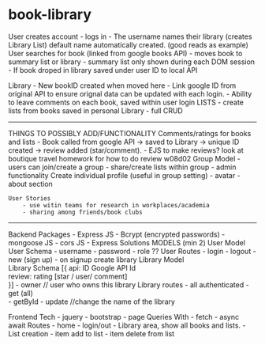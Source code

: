 # book-library

User creates account
    - logs in
    - The username names their library (creates Library List)
        default name
        automatically created. 
        (good reads as example)
User searches for book (linked from google books API)
    - moves book to summary list or library 
    - summary list only shown during each DOM session
    - If book droped in library saved under user ID to local API

Library 
    - New bookID created when moved here
    - Link google ID from original API to ensure orignal data can be updated with each login. 
    - Ability to leave comments on each book, saved within user login
    LISTS
        - create lists from books saved in personal Library
        - full CRUD 

***********
THINGS TO POSSIBLY ADD/FUNCTIONALITY
    Comments/ratings for books and lists
        - Book called from google API -> saved to Library -> unique ID created -> 
            review added (star/comment). 
        - EJS to make reviews? look at boutique travel homework for how to do review w08d02 
    Group Model
        - users can join/create a group
        - share/create lists within group
        - admin functionality
    Create individual profile (useful in group setting)
        - avatar
        - about section

    User Stories
        - use witin teams for research in workplaces/academia
        - sharing among friends/book clubs

************
Backend
    Packages
        - Express JS
        - Bcrypt (encrypted passwords)
        - mongoose JS
        - cors JS
        - Express Solutions
    MODELS (min 2)
        User Model
            User Schema
                - username
                - password
                - role ??
            User Routes
                - login
                - logout
                - new (sign up)
                - on signup create library
        <!-- Group User Model        //add if have time
            User Schema
                - groupUsername
                - groupPassword
                - role          //admin, general user
            User Routes
                - login
                - password
                - new (create new group) -->
        <!-- Book Model                  //find books via google books API (public)
            Book Schema         
                - name
                - description
                - author
                - genre
            Book Routes (all RESTFUL routes/ full CRUD) // dont need as using google books API
             - get (all)        - public
             - getById          - public
             - new              - authenticated
             - update (byId)    - authenticated
             - delete (byId)    - authenticated -->
        Library Model           
            Library Schema
                [{
                    api: ID             Google API Id         
                    review: rating      [star / user/ comment]    
                }]
                - owner                 // user who owns this library
            Library routes      - all authenticated
                - get (all)     
                - getById
                - update                //change the name of the library
        <!-- List Model                      // user creates specific book lists within Library
            List Schema
                - name     
                - [ref: items]          //array of referenced books
                - owner                 
            List routes         
                - get (all)     
                - getById
                - new
                - update
                - delete
                - addItem               //add existing book to list
                - removeItem            //remove existing book to list -->

Frontend
    Tech
        - jquery
        - bootstrap
        - page
    Queries With
        - fetch
        - async await
    Routes
        - home
        - login/out
        - Library area, show all books and lists. 
        - List creation
        - item add to list
        - item delete from list
    

